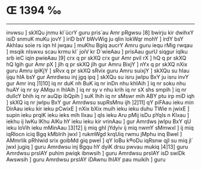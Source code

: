 # Œ 1394 ‰
---
invwsu ] skXQu jnmu kl´ücrY guru pris´au Amr pRgwsu ]8] bwirju kir
dwihxY isiD snmuK muKu jovY ] iriD bsY bWvWig ju qIin lokWqr mohY ] irdY
bsY AkhIau soie rs iqn hI jwqau ] muKhu Bgiq aucrY Amru guru iequ rMig
rwqau ] msqik nIswxu scau krmu kl´ joiV kr D´wieAau ] prisAau gurU
siqgur iqlku srb ieC iqin pwieAau ]9] crx q pr skXQ crx gur
Amr pvil rX ] hQ q pr skXQ hQ lgih gur Amr pX ] jIh q pr
skXQ jIh gur Amru BixjY ] nYx q pr skXQ nXix guru Amru ipiKjY ]
sRvx q pr skXQ sRvix guru Amru suixjY ] skXQu su hIau ijqu hIA bsY
gur Amrdwsu inj jgq ipq ] skXQu su isru jwlpu BxY ju isru invY gur
Amr inq ]1]10] iq nr duK nh BuK iq nr inDn nhu khIAih ] iq
nr soku nhu huAY iq nr sy AMqu n lhIAih ] iq nr sy v nhu krih iq nr
sX shs smpih ] iq nr dulIcY bhih iq nr auQip ibQpih ] suK lhih
iq nr sMswr mih ABY ptu irp miD iqh ] skXQ iq nr jwlpu BxY gur
Amrdwsu supRsMnu ijh ]2]11] qY piFAau ieku min DirAau ieku kir ieku
pCwixE ] nXix bXix muih ieku ieku duhu TWie n jwixE ] supin ieku
prqiK ieku ieks mih lIxau ] qIs ieku Aru pMij isDu pYqIs n KIxau ]
iekhu ij lwKu lKhu AlKu hY ieku ieku kir vrinAau ] gur Amrdws jwlpu
BxY qU ieku loVih ieku mMinAau ]3]12] ij miq ghI jYdyiv ij miq nwmY
sMmwxI ] ij miq iqRlocn iciq Bgq kMbIrih jwxI ] rukmWgd krqUiq rwmu
jMphu inq BweI ] AMmrIik pRhlwid srix goibMd giq pweI ] qY loBu k®oDu
iqRsnw qjI su miq jl´ jwxI jugiq ] guru Amrdwsu inj Bgqu hY dyiK drsu
pwvau mukiq ]4]13] guru Amrdwsu prsIAY puhim pwiqk ibnwsih ] guru
Amrdwsu prsIAY isD swiDk Awswsih ] guru Amrdwsu prsIAY iDAwnu
lhIAY pau muikih ] guru
####
